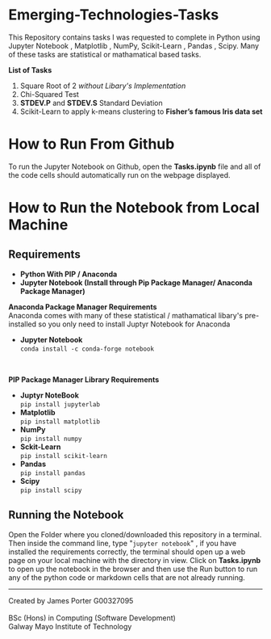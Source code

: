 # Emerging-Technologies-Tasks

This Repository contains tasks I was requested to complete in Python using Jupyter Notebook , Matplotlib , NumPy, Scikit-Learn , Pandas , Scipy.
Many of these tasks are statistical or mathamatical based tasks.

**List of Tasks**
1. Square Root of 2 *without Libary's Implementation*
2. Chi-Squared Test
3. **STDEV.P** and **STDEV.S** Standard Deviation
4. Scikit-Learn to  apply k-means  clustering  to **Fisher’s  famous  Iris  data  set**


# How to Run From Github
To run the Jupyter Notebook on Github, open the **Tasks.ipynb** file and all of the code cells should automatically run on the webpage displayed.

# How to Run the Notebook from Local Machine

## Requirements
- **Python With PIP /  Anaconda**
- **Jupyter Notebook (Install through Pip Package Manager/ Anaconda Package Manager)**

**Anaconda Package Manager Requirements**
<br>Anaconda comes with many of these statistical / mathamatical libary's pre-installed so you only need to install Juptyr Notebook for Anaconda
- **Jupyter Notebook**
<br>``` conda install -c conda-forge notebook ```
<br>

**PIP Package Manager Library Requirements**
- **Juptyr NoteBook** <br>
```pip install jupyterlab```
- **Matplotlib** <br>
```pip install matplotlib```
- **NumPy** <br>
```pip install numpy```
- **Sckit-Learn** <br>
```pip install scikit-learn```
- **Pandas**<br>
```pip install pandas```
- **Scipy**<br>
```pip install scipy```

## Running the Notebook 
Open the Folder where you cloned/downloaded this repository in a terminal.
Then inside the command line, type "```jupyter notebook```" , if you have installed the requirements correctly, the terminal should open up a web page on your local machine with the directory in view. Click on **Tasks.ipynb** to open up the notebook in the browser and then use the Run button to run any of the python code or markdown cells that are not already running.

***
Created by James Porter G00327095<br><br>
 BSc (Hons) in Computing (Software Development)
<br>Galway Mayo Institute of Technology